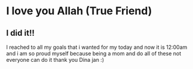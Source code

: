 # I love you Allah (True Friend)
## I did it!!
I reached to all my goals that i wanted for my today and now it is 12:00am and i am so proud myself because being a mom and do all of these not everyone can do it thank you Dina jan :) 
